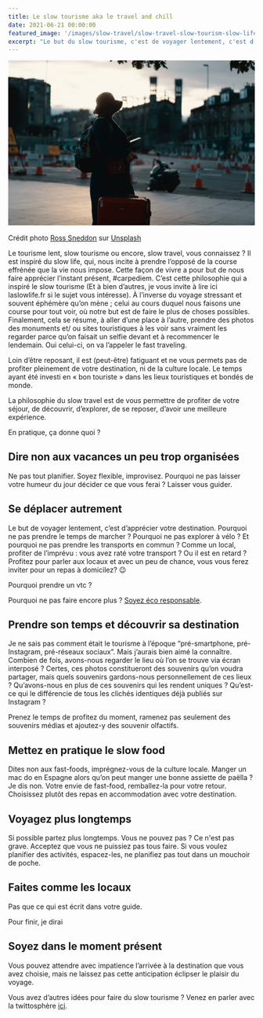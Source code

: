 ```yaml
---
title: Le slow tourisme aka le travel and chill
date: 2021-06-21 00:00:00
featured_image: '/images/slow-travel/slow-travel-slow-tourism-slow-life.jpg'
excerpt: "Le but du slow tourisme, c'est de voyager lentement, c'est d'apprécier sa destination, de se relaxer, de profiter, d'être chill logique... C'est les vacances."
---
```


![](/images/slow-travel/slow-travel-slow-tourism-slow-life.jpg)

Crédit photo [Ross Sneddon](https://unsplash.com/@rosssneddon?utm_source=unsplash&utm_medium=referral&utm_content=creditCopyText) sur [Unsplash](https://unsplash.com/?utm_source=unsplash&utm_medium=referral&utm_content=creditCopyText)

Le tourisme lent, slow tourisme ou encore, slow travel, vous connaissez ? Il est inspiré du slow life, qui, nous incite à prendre l’opposé de la course effrénée que la vie nous impose. Cette façon de vivre a pour but de nous faire apprécier l’instant présent, #carpediem. C’est cette philosophie qui a inspiré le slow tourisme (Et à bien d’autres, je vous invite à lire ici laslowlife.fr si le sujet vous intéresse). À l’inverse du voyage stressant et souvent éphémère qu’on mène ; celui au cours duquel nous faisons une course pour tout voir, où notre but est de faire le plus de choses possibles. Finalement, cela se résume, à aller d’une place à l’autre, prendre des photos des monuments et/ ou sites touristiques à les voir sans vraiment les regarder parce qu’on faisait un selfie devant et à recommencer le lendemain. Oui celui-ci, on va l’appeler le fast traveling.

Loin d’être reposant, il est (peut-être) fatiguant et ne vous permets pas de profiter pleinement de votre destination, ni de la culture locale. Le temps ayant été investi en « bon touriste » dans les lieux touristiques et bondés de monde.

La philosophie du slow travel est de vous permettre de profiter de votre séjour, de découvrir, d’explorer, de se reposer, d’avoir une meilleure expérience.

En pratique, ça donne quoi ?


## Dire non aux vacances un peu trop organisées
Ne pas tout planifier. Soyez flexible, improvisez. Pourquoi ne pas laisser votre humeur du jour décider ce que vous ferai ? Laisser vous guider.

## Se déplacer autrement 
Le but de voyager lentement, c’est d’apprécier votre destination.
Pourquoi ne pas prendre le temps de marcher ? Pourquoi ne pas explorer à vélo ? Et pourquoi ne pas prendre les transports en commun ? Comme un local, profiter de l’imprévu : vous avez raté votre transport ? Ou il est en retard ? Profitez pour parler aux locaux et avec un peu de chance, vous vous ferez inviter pour un repas à domicilez? 😉

Pourquoi prendre un vtc ?


Pourquoi ne pas faire encore plus ? [Soyez éco responsable](https://journaldunvoyageur.fr/tourisme-ecoresponsable). 
 	
## Prendre son temps et découvrir sa destination 
Je ne sais pas comment était le tourisme à l’époque “pré-smartphone, pré-Instagram, pré-réseaux sociaux”. Mais j’aurais bien aimé la connaître. Combien de fois, avons-nous regarder le lieu où l’on se trouve via écran interposé ? Certes, ces photos constitueront des souvenirs qu’on voudra partager, mais quels souvenirs gardons-nous personnellement de ces lieux ? Qu’avons-nous en plus de ces souvenirs qui les rendent uniques ? Qu’est-ce qui le différencie de tous les clichés identiques déjà publiés sur Instagram ?

Prenez le temps de profitez du moment, ramenez pas seulement des souvenirs médias et ajoutez-y des souvenir olfactifs.

## Mettez en pratique le slow food
Dites non aux fast-foods, imprégnez-vous de la culture locale. Manger un mac do en Espagne alors qu’on peut manger une bonne assiette de paëlla ? Je dis non. Votre envie de fast-food, remballez-la pour votre retour. Choisissez plutôt des repas en accommodation avec votre destination.

## Voyagez plus longtemps
Si possible partez plus longtemps. Vous ne pouvez pas ? Ce n'est pas grave. Acceptez que vous ne puissiez pas tous faire. Si vous voulez planifier des activités, espacez-les, ne planifiez pas tout dans un mouchoir de poche.

## Faites comme les locaux
Pas que ce qui est écrit dans votre guide. 

Pour finir, je dirai

## Soyez dans le moment présent 
Vous pouvez attendre avec impatience l’arrivée à la destination que vous avez choisie, mais ne laissez pas cette anticipation éclipser le plaisir du voyage.

Vous avez d’autres idées pour faire du slow tourisme ? Venez en parler avec la twittosphère [ici](https://mobile.twitter.com/search?q=tweetd1voyageur).
